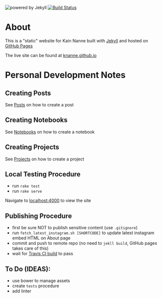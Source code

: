 ![powered by Jekyll](https://img.shields.io/badge/powered_by-Jekyll-blue.svg)  [![Build Status](https://travis-ci.org/knanne/knanne.github.io.svg?branch=master)](https://travis-ci.org/knanne/knanne.github.io)  

# About

This is a "static" website for Kain Nanne built with [Jekyll](https://jekyllrb.com/) and hosted on [GitHub Pages](https://pages.github.com/)  

The live site can be found at [knanne.github.io](https://knanne.github.io)  

# Personal Development Notes

## Creating Posts

See [Posts](https://github.com/knanne/knanne.github.io/tree/master/posts) on how to create a post  

## Creating Notebooks

See [Notebooks](https://github.com/knanne/knanne.github.io/tree/master/notebooks) on how to create a notebook  

## Creating Projects

See [Projects](https://github.com/knanne/knanne.github.io/tree/master/projects) on how to create a project

## Local Testing Procedure

  - run `rake test`  
  - run `rake serve`  

Navigate to [localhost:4000](http://127.0.0.1:4000/) to view the site  

## Publishing Procedure

  - first be sure NOT to publish sensitive content (use `.gitignore`)  
  - run `fetch_latest_instagram.sh [SHORTCODE]` to update latest instagram embed HTML on About page
  - commit and push to remote repo (no need to `jekll build`, GitHub pages takes care of this)  
  - wait for [Travis CI build](https://travis-ci.org/knanne/knanne.github.io) to pass  

## To Do (IDEAS):

  - use bower to manage assets
  - create `tests` procedure
  - add linter
